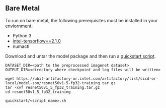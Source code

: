 <!--- 50. Bare Metal -->
## Bare Metal

To run on bare metal, the following prerequisites must be installed in your enviornment:
* Python 3
* [intel-tensorflow==2.1.0](https://pypi.org/project/intel-tensorflow/)
* numactl

Download and untar the model package and then run a [quickstart script](#quick-start-scripts).

```
DATASET_DIR=<path to the preprocessed imagenet dataset>
OUTPUT_DIR=<directory where checkpoint and log files will be written>

wget https://ubit-artifactory-or.intel.com/artifactory/list/cicd-or-local/model-zoo/resnet50v1-5-fp32-training.tar.gz
tar -xvf resnet50v1_5_fp32_training.tar.gz
cd resnet50v1_5_fp32_training

quickstart/<script name>.sh
```

